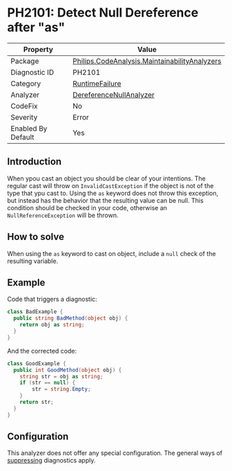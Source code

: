 # PH2101: Detect Null Dereference after "as"

| Property | Value  |
|--|--|
| Package | [Philips.CodeAnalysis.MaintainabilityAnalyzers](https://www.nuget.org/packages/Philips.CodeAnalysis.MaintainabilityAnalyzers) |
| Diagnostic ID | PH2101 |
| Category  | [RuntimeFailure](../RuntimeFailure.md) |
| Analyzer | [DereferenceNullAnalyzer](https://github.com/philips-software/roslyn-analyzers/blob/master/Philips.CodeAnalysis.MaintainabilityAnalyzers/RuntimeFailure/DereferenceNullAnalyzer.cs)
| CodeFix  | No |
| Severity | Error |
| Enabled By Default | Yes |

## Introduction

When ypou cast an object you should be clear of your intentions. The regular cast will throw on `InvalidCastException` if the object is not of the type that ypu cast to. Using the `as` keyword does not throw this exception, but instead has the behavior that the resulting value can be null. This condition should be checked in your code, otherwise an `NullReferenceException` will be thrown.

## How to solve

When using the `as` keyword to cast on object, include a `null` check of the resulting variable.

## Example

Code that triggers a diagnostic:
``` cs
class BadExample {
  public string BadMethod(object obj) {
    return obj as string;
  }
}
```

And the corrected code:
``` cs
class GoodExample {
  public int GoodMethod(object obj) {
    string str = obj as string;
	if (str == null) {
		str = string.Empty;
	}
	return str;
  }
}
```

## Configuration

This analyzer does not offer any special configuration. The general ways of [suppressing](https://learn.microsoft.com/en-us/dotnet/fundamentals/code-analysis/suppress-warnings) diagnostics apply.
